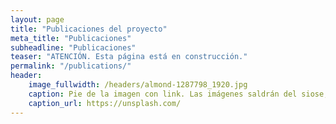 ```yaml
---
layout: page
title: "Publicaciones del proyecto"
meta_title: "Publicaciones"
subheadline: "Publicaciones"
teaser: "ATENCIÓN. Esta página está en construcción."
permalink: "/publications/"
header:
    image_fullwidth: /headers/almond-1287798_1920.jpg
    caption: Pie de la imagen con link. Las imágenes saldrán del siose, vuelos, históricos, etc
    caption_url: https://unsplash.com/
---
```



